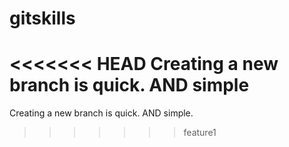 # gitskills
<<<<<<< HEAD
Creating a new branch is quick. AND simple
=======
Creating a new branch is quick. AND simple.
>>>>>>> feature1
